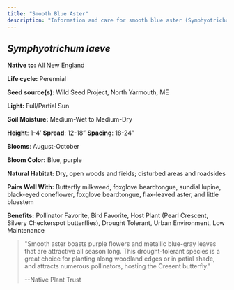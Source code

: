 ```yaml
---
title: "Smooth Blue Aster"
description: "Information and care for smooth blue aster (Symphyotrichum laeve), sold at Red Trillium Gardens"
---
```


## _Symphyotrichum laeve_

**Native to:**  All New England

**Life cycle:** Perennial

**Seed source(s):** Wild Seed Project, North Yarmouth, ME

**Light:** Full/Partial Sun

**Soil Moisture:** Medium-Wet to Medium-Dry

**Height**: 1-4’  **Spread**: 12-18”  **Spacing**: 18-24”

**Blooms**: August-October

**Bloom Color:** Blue, purple

**Natural Habitat:** Dry, open woods and fields; disturbed areas and roadsides

**Pairs Well With:** Butterfly milkweed, foxglove beardtongue, sundial lupine, black-eyed coneflower, foxglove beardtongue, flax-leaved aster, and little bluestem

**Benefits:** Pollinator Favorite, Bird Favorite, Host Plant (Pearl Crescent, Silvery Checkerspot butterflies), Drought Tolerant, Urban Environment, Low Maintenance

> "Smooth aster boasts purple flowers and metallic blue-gray leaves that are attractive all season long. This drought-tolerant species is a great choice for planting along woodland edges or in patial shade, and attracts numerous pollinators, hosting the Cresent butterfly."
> 
> --Native Plant Trust